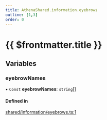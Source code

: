 ```yaml
---
title: AthenaShared.information.eyebrows
outline: [1,3]
order: 0
---
```


# {{ $frontmatter.title }}


## Variables

### eyebrowNames

• `Const` **eyebrowNames**: `string`[]

#### Defined in

[shared/information/eyebrows.ts:1](https://github.com/Stuyk/altv-athena/blob/552012ca4/src/core/shared/information/eyebrows.ts#L1)
